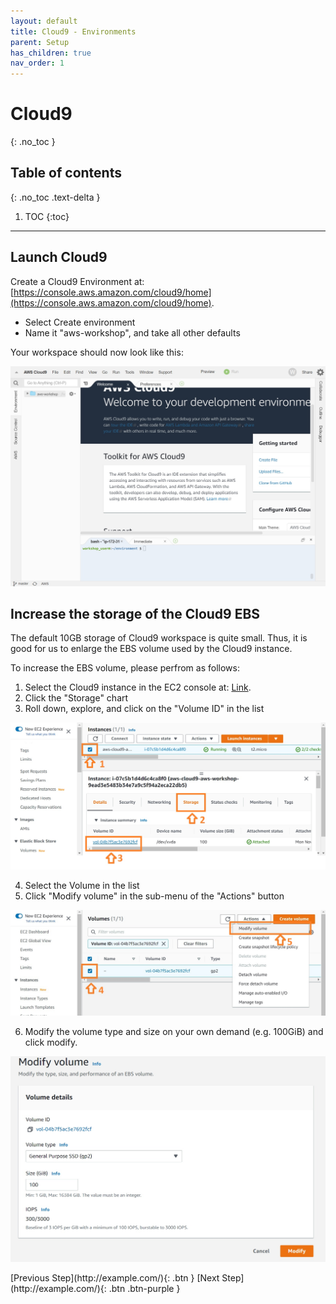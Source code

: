 ```yaml
---
layout: default
title: Cloud9 - Environments
parent: Setup
has_children: true
nav_order: 1
---
```


# Cloud9
{: .no_toc }

## Table of contents
{: .no_toc .text-delta }

1. TOC
{:toc}

---

## Launch Cloud9

Create a Cloud9 Environment at: [https://console.aws.amazon.com/cloud9/home](https://console.aws.amazon.com/cloud9/home).

- Select Create environment
- Name it "aws-workshop", and take all other defaults

Your workspace should now look like this:

![Image](../../src/img/Setup/Cloud9-1.jpg)

## Increase the storage of the Cloud9 EBS

The default 10GB storage of Cloud9 workspace is quite small. Thus, it is good for us to enlarge the EBS volume used by the Cloud9 instance.

To increase the EBS volume, please perfrom as follows:
1. Select the Cloud9 instance in the EC2 console at: [Link](https://console.aws.amazon.com/ec2/v2/home#Instances).
2. Click the "Storage" chart
3. Roll down, explore, and click on the "Volume ID" in the list

![Image](../../src/img/Setup/Cloud9-2.jpg)

4. Select the Volume in the list
5. Click "Modify volume" in the sub-menu of the "Actions" button

![Image](../../src/img/Setup/Cloud9-3.jpg)

6. Modify the volume type and size on your own demand (e.g. 100GiB) and click modify.

![Image](../../src/img/Setup/Cloud9-4.jpg)

<div class="code-example" markdown="1">
[Previous Step](http://example.com/){: .btn }
[Next Step](http://example.com/){: .btn .btn-purple }
</div>
